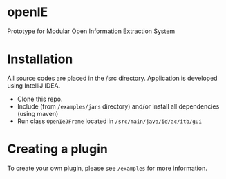 # openIE
Prototype for Modular Open Information Extraction System

# Installation
All source codes are placed in the /src directory. Application is developed using IntelliJ IDEA.

- Clone this repo.
- Include (from `/examples/jars` directory) and/or install all dependencies (using maven)
- Run class `OpenIeJFrame` located in `/src/main/java/id/ac/itb/gui`

# Creating a plugin
To create your own plugin, please see `/examples` for more information.